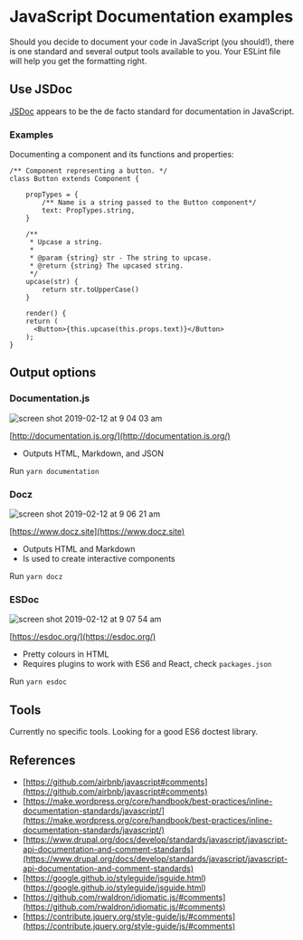 # JavaScript Documentation examples

Should you decide to document your code in JavaScript (you should!), there is one standard and several output tools available to you. Your ESLint file will help you get the formatting right.

## Use JSDoc

[JSDoc](http://usejsdoc.org/) appears to be the de facto standard for documentation in JavaScript.

### Examples

Documenting a component and its functions and properties:

```
/** Component representing a button. */
class Button extends Component {

    propTypes = {
        /** Name is a string passed to the Button component*/
        text: PropTypes.string,
    }

    /**
     * Upcase a string.
     *
     * @param {string} str - The string to upcase.
     * @return {string} The upcased string.
     */
    upcase(str) {
        return str.toUpperCase()
    }

    render() {
    return (
      <Button>{this.upcase(this.props.text)}</Button>
    );
}

```

## Output options

### Documentation.js

![screen shot 2019-02-12 at 9 04 03 am](https://user-images.githubusercontent.com/867334/52640969-ce789000-2ea5-11e9-9ecc-d84fa3fa6f2f.png)

[http://documentation.js.org/](http://documentation.js.org/)

- Outputs HTML, Markdown, and JSON

Run `yarn documentation`

### Docz

![screen shot 2019-02-12 at 9 06 21 am](https://user-images.githubusercontent.com/867334/52640968-ce789000-2ea5-11e9-8782-8d2046cb70d7.png)

[https://www.docz.site](https://www.docz.site)

- Outputs HTML and Markdown
- Is used to create interactive components

Run `yarn docz`

### ESDoc

![screen shot 2019-02-12 at 9 07 54 am](https://user-images.githubusercontent.com/867334/52640967-ce789000-2ea5-11e9-8da7-0d29610fc9ac.png)

[https://esdoc.org/](https://esdoc.org/)

- Pretty colours in HTML
- Requires plugins to work with ES6 and React, check `packages.json`

Run `yarn esdoc`

## Tools

Currently no specific tools. Looking for a good ES6 doctest library.

## References

- [https://github.com/airbnb/javascript#comments](https://github.com/airbnb/javascript#comments)
- [https://make.wordpress.org/core/handbook/best-practices/inline-documentation-standards/javascript/](https://make.wordpress.org/core/handbook/best-practices/inline-documentation-standards/javascript/)
- [https://www.drupal.org/docs/develop/standards/javascript/javascript-api-documentation-and-comment-standards](https://www.drupal.org/docs/develop/standards/javascript/javascript-api-documentation-and-comment-standards)
- [https://google.github.io/styleguide/jsguide.html)(https://google.github.io/styleguide/jsguide.html)
- [https://github.com/rwaldron/idiomatic.js/#comments](https://github.com/rwaldron/idiomatic.js/#comments)
- [https://contribute.jquery.org/style-guide/js/#comments](https://contribute.jquery.org/style-guide/js/#comments)
